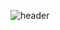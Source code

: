 ![header](https://capsule-render.vercel.app/api?type=waving&color=gradient&customColorList=24&height=300&section=header&text=%20yakcom%20&fontSize=90&fontAlignY=35&animation=fadeIn&desc=Ilya%20Miller)


